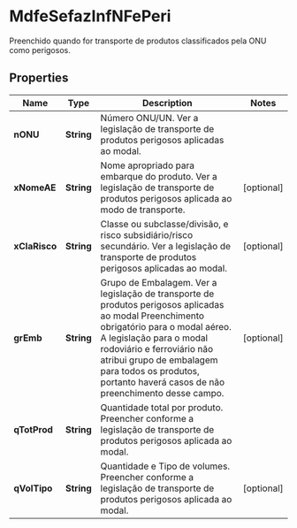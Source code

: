 

# MdfeSefazInfNFePeri

Preenchido quando for  transporte de produtos classificados pela ONU como perigosos.

## Properties

| Name | Type | Description | Notes |
|------------ | ------------- | ------------- | -------------|
|**nONU** | **String** | Número ONU/UN.  Ver a legislação de transporte de produtos perigosos aplicadas ao modal. |  |
|**xNomeAE** | **String** | Nome apropriado para embarque do produto.  Ver a legislação de transporte de produtos perigosos aplicada ao modo de transporte. |  [optional] |
|**xClaRisco** | **String** | Classe ou subclasse/divisão, e risco subsidiário/risco secundário.  Ver a legislação de transporte de produtos perigosos aplicadas ao modal. |  [optional] |
|**grEmb** | **String** | Grupo de Embalagem.  Ver a legislação de transporte de produtos perigosos aplicadas ao modal  Preenchimento obrigatório para o modal aéreo.  A legislação para o modal rodoviário e ferroviário não atribui grupo de embalagem para todos os produtos, portanto haverá casos de não preenchimento desse campo. |  [optional] |
|**qTotProd** | **String** | Quantidade total por produto.  Preencher conforme a legislação de transporte de produtos perigosos aplicada ao modal. |  |
|**qVolTipo** | **String** | Quantidade e Tipo de volumes.  Preencher conforme a legislação de transporte de produtos perigosos aplicada ao modal. |  [optional] |



